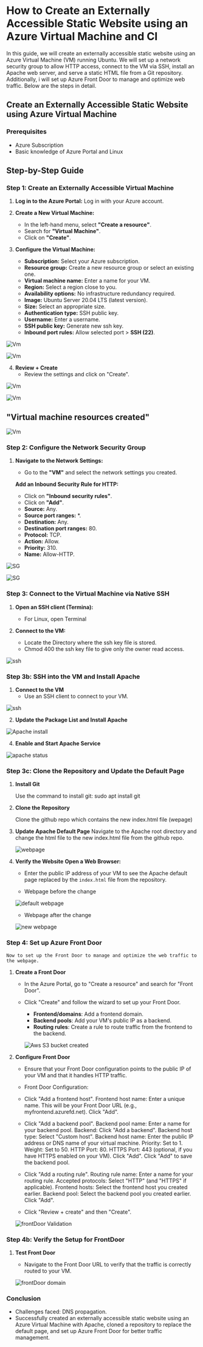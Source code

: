 # How to Create an Externally Accessible Static Website using an Azure Virtual Machine and Cl

In this guide, we will create an externally accessible static website using an Azure Virtual Machine (VM) running Ubuntu. We will set up a network security group to allow HTTP access, connect to the VM via SSH, install an Apache web server, and serve a static HTML file from a Git repository. Additionally, i will set up Azure Front Door to manage and optimize web traffic. Below are the steps in detail.

## Create an Externally Accessible Static Website using Azure Virtual Machine

### Prerequisites
- Azure Subscription
- Basic knowledge of Azure Portal and Linux

## Step-by-Step Guide

### Step 1: Create an Externally Accessible Virtual Machine

1. **Log in to the Azure Portal:**
   Log in with your Azure account.

2. **Create a New Virtual Machine:**
   - In the left-hand menu, select **"Create a resource"**.
   - Search for **"Virtual Machine"**.
   - Click on **"Create"**.

3. **Configure the Virtual Machine:**
   - **Subscription:** Select your Azure subscription.
   - **Resource group:** Create a new resource group or select an existing one.
   - **Virtual machine name:** Enter a name for your VM.
   - **Region:** Select a region close to you.
   - **Availability options:** No infrastructure redundancy required.
   - **Image:** Ubuntu Server 20.04 LTS (latest version).
   - **Size:** Select an appropriate size.
   - **Authentication type:** SSH public key.
   - **Username:** Enter a username.
   - **SSH public key:** Generate new ssh key.
   - **Inbound port rules:** Allow selected port > **SSH (22)**.

![Vm](vm-creation-1.png)

![Vm](vm-creation-3.png)


4. **Review + Create**
   - Review the settings and click on "Create".

![Vm](vm-review.png)

![Vm](vm-public-ip.png)

   **"Virtual machine resources created"**
   - 

![Vm](resources-created-with-vm.png)


### Step 2: Configure the Network Security Group

1. **Navigate to the Network Settings:**
   - Go to the **"VM"** and select the network settings you created.

   **Add an Inbound Security Rule for HTTP:**
   - Click on **"Inbound security rules"**.
   - Click on **"Add"**.
   - **Source:** Any.
   - **Source port ranges:** *.
   - **Destination:** Any.
   - **Destination port ranges:** 80.
   - **Protocol:** TCP.
   - **Action:** Allow.
   - **Priority:** 310.
   - **Name:** Allow-HTTP.

![SG](sG-http-configuration.png)

![SG](sG-http-access-added-with-310-piority.png)

### Step 3: Connect to the Virtual Machine via Native SSH

1. **Open an SSH client (Termina):**
   - For Linux, open Terminal

2. **Connect to the VM:**
   - Locate the Directory where the ssh key file is stored.
   - Chmod 400 the ssh key file to give only the owner read access.

![ssh](chmod-permission-ssh-key.png)

### Step 3b: SSH into the VM and Install Apache

1. **Connect to the VM**
   - Use an SSH client to connect to your VM.

![ssh](connected-to-vm-ssh.png)

2. **Update the Package List and Install Apache**

![Apache install](apache-webserver-installed.png)

4. **Enable and Start Apache Service**
  
  ![apache status](apache2-running.png)

### Step 3c: Clone the Repository and Update the Default Page

1. **Install Git**

   Use the command to install git: sudo apt install git

2. **Clone the Repository**
  
   Clone the github repo which contains the new index.html file (wepage)

3. **Update Apache Default Page**
    Navigate to the Apache root directory and change the html file to the new index.html file from the github repo.
     
    ![webpage](change-default-apachce-page.png)

4. **Verify the Website** 
   **Open a Web Browser:**
   - Enter the public IP address of your VM to see the Apache default page replaced  by the `index.html` file from the repository.

   - Webpage before the change

    ![default webpage](default-apache-webpage-vm-ip.png)

   - Webpage after the change 

   ![new webpage](new-web-page-after-git-clone.png)



### Step 4: Set up Azure Front Door

    Now to set up the Front Door to manage and optimize the web traffic to the webpage.

1. **Create a Front Door**
   - In the Azure Portal, go to "Create a resource" and search for "Front Door".
   - Click "Create" and follow the wizard to set up your Front Door.
     - **Frontend/domains**: Add a frontend domain.
     - **Backend pools**: Add your VM's public IP as a backend.
     - **Routing rules**: Create a rule to route traffic from the frontend to the backend.

     ![Aws S3 bucket created](frontDoor-classic-configuration.png)

2. **Configure Front Door**
   - Ensure that your Front Door configuration points to the public IP of your VM and that it handles HTTP traffic.

   - Front Door Configuration:
    - Click "Add a frontend host".
        Frontend host name: Enter a unique name. This will be your Front Door URL (e.g., myfrontend.azurefd.net).
        Click "Add".
    
    - Click "Add a backend pool".
        Backend pool name: Enter a name for your backend pool.
        Backend: Click "Add a backend".
            Backend host type: Select "Custom host".
            Backend host name: Enter the public IP address or DNS name of your virtual machine.
            Priority: Set to 1.
            Weight: Set to 50.
            HTTP Port: 80.
            HTTPS Port: 443 (optional, if you have HTTPS enabled on your VM).
            Click "Add".
            Click "Add" to save the backend pool.
    
    - Click "Add a routing rule".
        Routing rule name: Enter a name for your routing rule.
        Accepted protocols: Select "HTTP" (and "HTTPS" if applicable).
        Frontend hosts: Select the frontend host you created earlier.
        Backend pool: Select the backend pool you created earlier.
        Click "Add".
        
    - Click "Review + create" and then "Create".

   ![frontDoor Validation](frontdoor-configuration.png)

### Step 4b: Verify the Setup for FrontDoor

1. **Test Front Door**
   - Navigate to the Front Door URL to verify that the traffic is correctly routed to your VM.

   ![frontDoor domain](frontDoor-ip.jpg)


### Conclusion

- Challenges faced: DNS propagation.
- Successfully created an externally accessible static website using an Azure Virtual Machine with Apache, cloned a repository to replace the default page, and set up Azure Front Door for better traffic management.